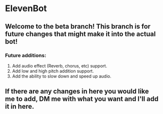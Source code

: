 # ElevenBot

## Welcome to the beta branch! This branch is for future changes that might make it into the actual bot!

### Future additions:
1. Add audio effect (Reverb, chorus, etc) support.
2. Add low and high pitch addition support.
3. Add the ability to slow down and speed up audio.


## If there are any changes in here you would like me to add, DM me with what you want and I'll add it in here.
